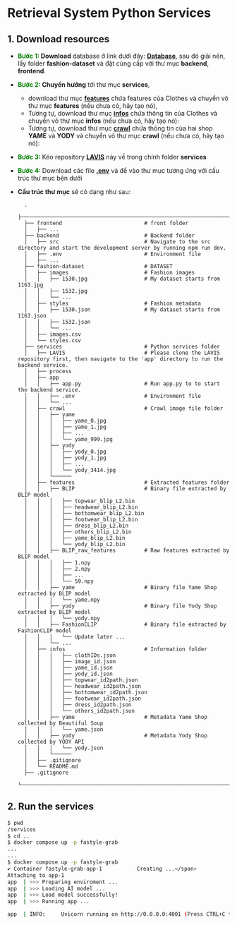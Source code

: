 # Retrieval System Python Services
## 1. Download resources

- <span style="color:green; font-weight: bold; font-size: 100%;">Bước 1: </span> **Download** database ở link dưới đây: **[Database](https://www.kaggle.com/datasets/paramaggarwal/fashion-product-images-dataset)**, sau đó giải nén, lấy folder **fashion-dataset** và đặt cùng cấp với thư mục **backend**, **frontend**. 
- <span style="color:green; font-weight: bold; font-size: 100%;">Bước 2: </span> **Chuyển hướng** tới thư mục **services**, 
  - download thư mục **[features](https://drive.google.com/drive/folders/1MNaNt3TaTnKQgH0qfg9LEFgYMShPkDBL?usp=sharing)** chứa features của Clothes và chuyển vô thư mục **features** (nếu chưa có, hãy tạo nó), 
  - Tương tự, download thư mục **[infos](https://drive.google.com/drive/folders/1uPzcOxsNNivxvRfUoukGUBKj7xDX-Id2?usp=sharing)** chứa thông tin của Clothes và chuyển vô thư mục **infos** (nếu chưa có, hãy tạo nó):
  - Tương tự, download thư mục **[crawl](https://drive.google.com/file/d/1e6XNk9RTTCLMy8ghGfA3X4cXxsMSKvkL/view?usp=drive_link)** chứa thông tin của hai shop **YAME** và **YODY** và chuyển vô thư mục **crawl** (nếu chưa có, hãy tạo nó):
- <span style="color:green; font-weight: bold; font-size: 100%;">Bước 3: </span> Kéo repository **[LAVIS](https://github.com/quanvparadium/LAVIS)** này về trong chính folder **services**
- <span style="color:green; font-weight: bold; font-size: 100%;">Bước 4: </span> Download các file **[.env](https://drive.google.com/drive/folders/1GUzWtlDyWw3WBDuZvrdesdAF1i_Jb_4Q?usp=drive_link)** và để vào thư mục tương ứng với cấu trúc thư mục bên dưới
- **Cấu trúc thư mục** sẽ có dạng như sau:

        .
        ├──────────────────────────────────────────────────────────────────── 
        ├── frontend                          # front folder
        │   ├── ...   
        ├── backend                           # Backend folder
        │   ├── src                           # Navigate to the src directory and start the development server by running npm run dev.
        │   ├── .env                          # Environment file
        │   ├── ...   
        ├── fashion-dataset                   # DATASET
        │   ├── images                        # Fashion images
        │   │   ├── 1530.jpg                  # My dataset starts from 1163.jpg
        │   │   ├── 1532.jpg   
        │   │   └── ...
        │   ├── styles                        # Fashion metadata
        │   │   ├── 1530.json                 # My dataset starts from 1163.json
        │   │   ├── 1532.json   
        │   │   └── ...
        │   ├── images.csv                  
        │   └── styles.csv 
        ├── services                          # Python services folder
        │   ├── LAVIS                         # Please clone the LAVIS repository first, then navigate to the 'app' directory to run the backend service.    
        │   ├── process 
        │   ├── app 
        │   │   ├── app.py                    # Run app.py to to start the backend service.
        │   │   ├── .env                      # Environment file
        │   │   └── ...
        │   ├── crawl                         # Crawl image file folder
        │   │   ├── yame  
        │   │   │   ├── yame_0.jpg  
        │   │   │   ├── yame_1.jpg   
        │   │   │   ├── ...   
        │   │   │   └── yame_999.jpg   
        │   │   ├── yody  
        │   │   │   ├── yody_0.jpg  
        │   │   │   ├── yody_1.jpg   
        │   │   │   ├── ...   
        │   │   │   └── yody_3414.jpg
        │   │   └──────
        │   ├── features                      # Extracted features folder
        │   │   ├── BLIP                      # Binary file extracted by BLIP model
        │   │   │   ├── topwear_blip_L2.bin   
        │   │   │   ├── headwear_blip_L2.bin   
        │   │   │   ├── bottomwear_blip_L2.bin   
        │   │   │   ├── footwear_blip_L2.bin   
        │   │   │   ├── dress_blip_L2.bin   
        │   │   │   ├── others_blip_L2.bin 
        │   │   │   ├── yame_blip_L2.bin   
        │   │   │   └── yody_blip_L2.bin   
        │   │   ├── BLIP_raw_features         # Raw features extracted by BLIP model
        │   │   │   ├── 1.npy
        │   │   │   ├── 2.npy   
        │   │   │   ├── ...   
        │   │   │   └── 59.npy   
        │   │   ├── yame                      # Binary file Yame Shop extracted by BLIP model
        │   │   │   └── yame.npy   
        │   │   ├── yody                      # Binary file Yody Shop extracted by BLIP model
        │   │   │   └── yody.npy
        │   │   ├── FashionCLIP               # Binary file extracted by FashionCLIP model
        │   │   │   └── Update later ... 
        │   │   └── ...   
        │   ├── infos                         # Information folder
        │   │   │   ├── clothIDs.json
        │   │   │   ├── image_id.json 
        │   │   │   ├── yame_id.json   
        │   │   │   ├── yody_id.json   
        │   │   │   ├── topwear_id2path.json   
        │   │   │   ├── headwear_id2path.json   
        │   │   │   ├── bottomwear_id2path.json   
        │   │   │   ├── footwear_id2path.json   
        │   │   │   ├── dress_id2path.json   
        │   │   │   └── others_id2path.json  
        │   │   ├── yame                      # Metadata Yame Shop collected by Beautiful Soup
        │   │   │   └── yame.json   
        │   │   ├── yody                      # Metadata Yody Shop collected by YODY API
        │   │   │   └── yody.json        
        │   │   └──────
        │   ├── .gitignore
        │   └── README.md
        ├── .gitignore
        └──────────────────────────────────────────────────────────────────── 

## 2. Run the services

```bash
$ pwd
/services
$ cd ..
$ docker compose up -p fastyle-grab
...
...
$ docker compose up -p fastyle-grab
✔ Container fastyle-grab-app-1           Creating ...</span>                                0.0s 
Attaching to app-1
app  | >>> Preparing enviroment ...
app  | >>> Loading AI model ...
app  | >>> Load model successfully!
app  | >>> Running app ...

app  | INFO:     Uvicorn running on http://0.0.0.0:4001 (Press CTRL+C to quit)
```

